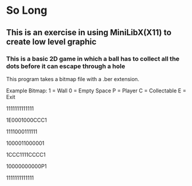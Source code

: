# So Long
## This is an exercise in using MiniLibX(X11) to create low level graphic
### This is a basic 2D game in which a ball has to collect all the dots before it can escape through a hole

This program takes a bitmap file with a .ber extension. 

Example Bitmap:
1 = Wall
0 = Empty Space
P = Player
C = Collectable
E = Exit

1111111111111

1E0001000CCC1

1111000111111

1000011000001

1CCC1111CCCC1

10000000000P1

1111111111111


